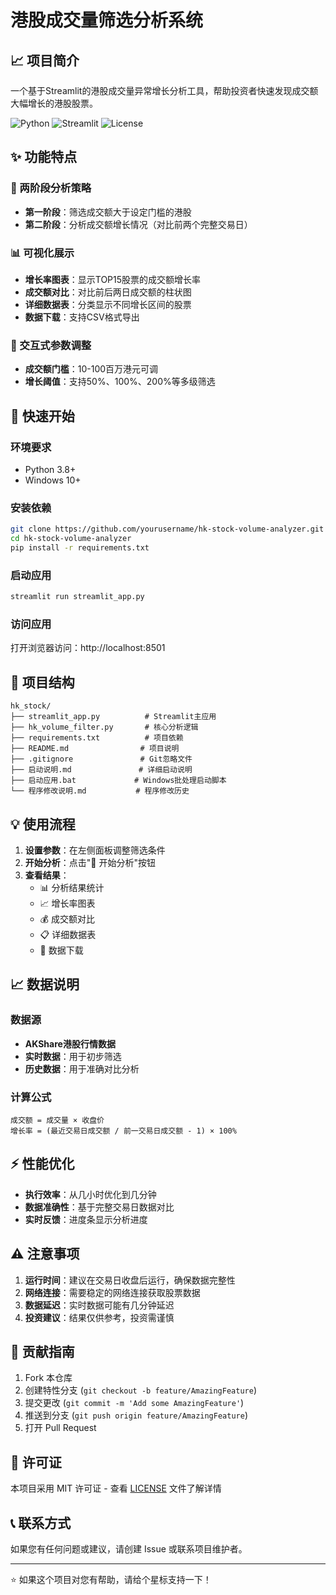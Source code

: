 # 港股成交量筛选分析系统

## 📈 项目简介

一个基于Streamlit的港股成交量异常增长分析工具，帮助投资者快速发现成交额大幅增长的港股股票。

![Python](https://img.shields.io/badge/Python-3.8+-blue.svg)
![Streamlit](https://img.shields.io/badge/Streamlit-1.28+-red.svg)
![License](https://img.shields.io/badge/License-MIT-green.svg)

## ✨ 功能特点

### 🎯 两阶段分析策略
- **第一阶段**：筛选成交额大于设定门槛的港股
- **第二阶段**：分析成交额增长情况（对比前两个完整交易日）

### 📊 可视化展示
- **增长率图表**：显示TOP15股票的成交额增长率
- **成交额对比**：对比前后两日成交额的柱状图
- **详细数据表**：分类显示不同增长区间的股票
- **数据下载**：支持CSV格式导出

### 🔧 交互式参数调整
- **成交额门槛**：10-100百万港元可调
- **增长阈值**：支持50%、100%、200%等多级筛选

## 🚀 快速开始

### 环境要求
- Python 3.8+
- Windows 10+

### 安装依赖
```bash
git clone https://github.com/yourusername/hk-stock-volume-analyzer.git
cd hk-stock-volume-analyzer
pip install -r requirements.txt
```

### 启动应用
```bash
streamlit run streamlit_app.py
```

### 访问应用
打开浏览器访问：http://localhost:8501

## 📂 项目结构
```
hk_stock/
├── streamlit_app.py          # Streamlit主应用
├── hk_volume_filter.py       # 核心分析逻辑
├── requirements.txt          # 项目依赖
├── README.md                # 项目说明
├── .gitignore               # Git忽略文件
├── 启动说明.md               # 详细启动说明
├── 启动应用.bat             # Windows批处理启动脚本
└── 程序修改说明.md           # 程序修改历史
```

## 💡 使用流程

1. **设置参数**：在左侧面板调整筛选条件
2. **开始分析**：点击"🚀 开始分析"按钮
3. **查看结果**：
   - 📊 分析结果统计
   - 📈 增长率图表 
   - 💰 成交额对比
   - 📋 详细数据表
   - 💾 数据下载

## 📈 数据说明

### 数据源
- **AKShare港股行情数据**
- **实时数据**：用于初步筛选
- **历史数据**：用于准确对比分析

### 计算公式
```
成交额 = 成交量 × 收盘价
增长率 = (最近交易日成交额 / 前一交易日成交额 - 1) × 100%
```

## ⚡ 性能优化

- **执行效率**：从几小时优化到几分钟
- **数据准确性**：基于完整交易日数据对比
- **实时反馈**：进度条显示分析进度

## ⚠️ 注意事项

1. **运行时间**：建议在交易日收盘后运行，确保数据完整性
2. **网络连接**：需要稳定的网络连接获取股票数据
3. **数据延迟**：实时数据可能有几分钟延迟
4. **投资建议**：结果仅供参考，投资需谨慎

## 🤝 贡献指南

1. Fork 本仓库
2. 创建特性分支 (`git checkout -b feature/AmazingFeature`)
3. 提交更改 (`git commit -m 'Add some AmazingFeature'`)
4. 推送到分支 (`git push origin feature/AmazingFeature`)
5. 打开 Pull Request

## 📄 许可证

本项目采用 MIT 许可证 - 查看 [LICENSE](LICENSE) 文件了解详情

## 📞 联系方式

如果您有任何问题或建议，请创建 Issue 或联系项目维护者。

---

⭐ 如果这个项目对您有帮助，请给个星标支持一下！ 